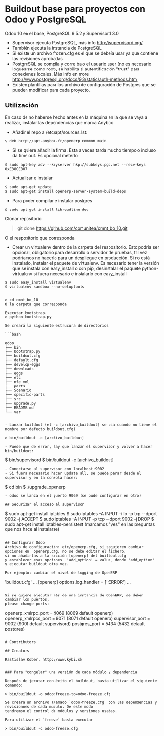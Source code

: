 # Buildout base para proyectos con Odoo y PostgreSQL
Odoo 10 en el base, PostgreSQL 9.5.2 y Supervisord 3.0
- Supervisor ejecuta PostgreSQL, más info http://supervisord.org/
- También ejecuta la instancia de PostgreSQL
- Si existe  un archivo frozen.cfg es el que se debeía usar ya que contiene las revisiones aprobadas
- PostgreSQL se compila y corre bajo el usuario user (no es necesario loguearse como root), se habilita al autentificación "trust" para conexiones locales. Más info en more http://www.postgresql.org/docs/9.3/static/auth-methods.html
- Existen plantillas para los archivo de configuración de Postgres que se pueden modificar para cada proyecto.


## Utilización
En caso de no haberse hecho antes en la máquina en la que se vaya a realizar, instalar las dependencias que marca Anybox
- Añadir el repo a /etc/apt/sources.list:
```
$ deb http://apt.anybox.fr/openerp common main
```
- Si se quiere añadir la firma. Esta a veces tarda mucho tiempo o incluso da time out. Es opcional meterlo
```
$ sudo apt-key adv --keyserver hkp://subkeys.pgp.net --recv-keys 0xE38CEB07
```
- Actualizar e instalar
```
$ sudo apt-get update
$ sudo apt-get install openerp-server-system-build-deps
```
- Para poder compilar e instalar postgres
```
$ sudo apt-get install libreadline-dev
```

Clonar repositorio
> git clone https://github.com/comunitea/cmnt_bo_10.git

O el respositorio que corresponda 


- Crear un virtualenv dentro de la carpeta del respositorio. Esto podría ser opcional, obligatorio para desarrollo o servidor de pruebas, tal vez podríamos no hacerlo para un despliegue en producción. Si no está instalado, instalar el paquete de virtualenv. Es necesario tener la versión que se instala con easy_install o con pip, desinstalar el paquete python-virtualenv si fuera necesario e instalarlo con easy_install
```
$ sudo easy_install virtualenv
$ virtualenv sandbox --no-setuptools


> cd cmnt_bo_10
O la carpeta que corresponda

Executar bootstrap. 
> python bootstrap.py

Se creará la siguiente estrucura de directorios 

```bash

odoo
├── bin
├── bootstrap.py
├── buildout.cfg
├── default.cfg
├── develop-eggs
├── downloads
├── eggs
├── etc
├── nfe_xml
├── parts
├── Scenario
├── specific-parts
├── src
├── upgrade.py
├── README.md
└── var


- Lanzar buildout (el -c [archivo_buildout] se usa cuando no tiene el nombre por defecto buildout.cfg)

> bin/buildout -c [archivo_buildout]

- Puede que de error, hay que lanzar el supervisor y volver a hacer bin/buildout:
```
$ bin/supervisord
$ bin/buildout -c [archivo_buildout]
```
- Conectarse al supervisor con localhost:9002
- Si fuera necesario hacer update all, se puede parar desde el supervisor y en la consola hacer:
```
$ cd bin
$ ./upgrade_openerp
```
- odoo se lanza en el puerto 9069 (se pude configurar en otro)

## Securizar el acceso al supervisor
```
$ sudo apt-get install iptables
$ sudo iptables -A INPUT -i lo -p tcp --dport 9002 -j ACCEPT
$ sudo iptables -A INPUT -p tcp --dport 9002 -j DROP
$ sudo apt-get install iptables-persistent (marcamos "yes" en las preguntas que nos hace al instalarse)
```

## Configurar Odoo
Archivo de configuración: etc/openerp.cfg, si sequieren cambiar opciones en  openerp.cfg, no se debe editar el fichero,
si no añadirlas a la sección [openerp] del buildout.cfg
y establecer esas opciones .'add_option' = value, donde 'add_option'  y ejecutar buildout otra vez.

Por ejemplo: cambiar el nivel de logging de OpenERP
```
'buildout.cfg'
...
[openerp]
options.log_handler = [':ERROR']
...
```

Si se quiere ejecutar más de una instancia de OpenERP, se deben cambiar los puertos,
please change ports:
```
openerp_xmlrpc_port = 9069  (8069 default openerp)
openerp_xmlrpcs_port = 9071 (8071 default openerp)
supervisor_port = 9002      (9001 default supervisord)
postgres_port = 5434        (5432 default postgres)
```

# Contributors

## Creators

Rastislav Kober, http://www.kybi.sk


### Para "congelar" una versión de cada módulo y dependencia

Después de jecutar con éxito el buildout, basta utilizar el siguiente comando:

> bin/buildout -o odoo:freeze-to=odoo-freeze.cfg 

Se creará un archivo llamado `odoo-freeze.cfg` con las dependencias y revisionnes de cada mudulo. De este modo
tendremso el control de módulos y versiones usadas.

Para utilizar el `freeze` basta executar

> bin/buildout -c odoo-freeze.cfg 
